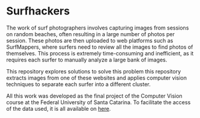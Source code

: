 # Surfhackers

The work of surf photographers involves capturing images from sessions on random beaches, often resulting in a large number of photos per session. These photos are then uploaded to web platforms such as SurfMappers, where surfers need to review all the images to find photos of themselves. This process is extremely time-consuming and inefficient, as it requires each surfer to manually analyze a large bank of images.

This repository explores solutions to solve this problem this repository extracts images from one of these websites and applies computer vision techniques to separate each surfer into a different cluster. 

All this work was developed as the final project of the Computer Vision course at the Federal University of Santa Catarina. To facilitate the access of the data used, it is all available on [here](https://drive.google.com/file/d/1dGek_U03PmdvvTUZj60FsuS-cfCGsvO6/view?usp=drive_link).
